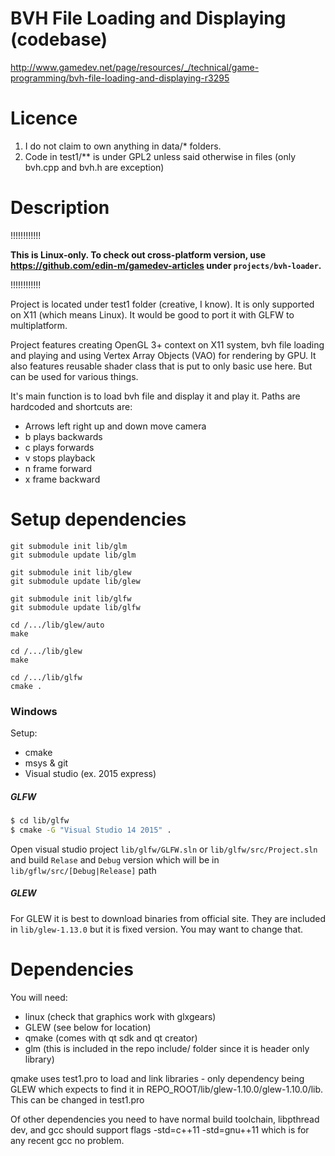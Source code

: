 BVH File Loading and Displaying (codebase)
===
http://www.gamedev.net/page/resources/_/technical/game-programming/bvh-file-loading-and-displaying-r3295

Licence
===
1. I do not claim to own anything in data/* folders.
2. Code in test1/** is under GPL2 unless said otherwise in files (only bvh.cpp and bvh.h are exception)

Description
====
!!!!!!!!!!!!

**This is Linux-only. To check out cross-platform version, use https://github.com/edin-m/gamedev-articles under `projects/bvh-loader`.**

!!!!!!!!!!!!

Project is located under test1 folder (creative, I know). It is only supported on X11 (which means Linux). 
It would be good to port it with GLFW to multiplatform.

Project features creating OpenGL 3+ context on X11 system, bvh file loading and playing and using 
Vertex Array Objects (VAO) for rendering by GPU. It also features reusable shader class that is put to only basic use here. 
But can be used for various things.

It's main function is to load bvh file and display it and play it. Paths are hardcoded and shortcuts are:
 - Arrows left right up and down move camera
 - b plays backwards
 - c plays forwards
 - v stops playback
 - n frame forward
 - x frame backward

Setup dependencies
===
```
git submodule init lib/glm
git submodule update lib/glm

git submodule init lib/glew
git submodule update lib/glew

git submodule init lib/glfw
git submodule update lib/glfw

cd /.../lib/glew/auto
make

cd /.../lib/glew
make

cd /.../lib/glfw
cmake .
```

### Windows

Setup:

 - cmake
 - msys & git
 - Visual studio (ex. 2015 express)

##### GLFW

```bash
$ cd lib/glfw
$ cmake -G "Visual Studio 14 2015" .
```

Open visual studio project ```lib/glfw/GLFW.sln``` or ```lib/glfw/src/Project.sln```
and build ```Relase``` and ```Debug``` version which will be in ```lib/gflw/src/[Debug|Release]``` path

##### GLEW

For GLEW it is best to download binaries from official site.
They are included in ```lib/glew-1.13.0``` but it is fixed version.
You may want to change that.


Dependencies
===
You will need:
  - linux (check that graphics work with glxgears)
  - GLEW (see below for location)
  - qmake (comes with qt sdk and qt creator)
  - glm (this is included in the repo include/ folder since it is header only library)
  
qmake uses test1.pro to load and link libraries - only dependency being GLEW 
which expects to find it in REPO_ROOT/lib/glew-1.10.0/glew-1.10.0/lib. This can be changed in test1.pro

Of other dependencies you need to have normal build toolchain, libpthread dev, 
and gcc should support flags -std=c++11 -std=gnu++11 which is for any recent gcc no problem.
